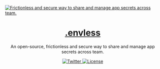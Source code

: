 <a href="https://envless.dev">
  <img alt="Frictionless and secure way to share and manage app secrets across team." src="https://raw.githubusercontent.com/envless/envless/main/public/thumbnail.png" />
  <h1 align="center">.envless</h1>
</a>

<p align="center">
  An open-source, frictionless and secure way to share and manage app secrets across team.
</p>

<p align="center">
  <a href="https://twitter.com/envless">
    <img src="https://img.shields.io/twitter/follow/envless?style=flat&label=%40envless&logo=twitter&color=0bf&logoColor=fff" alt="Twitter" />
  </a>
  <a href="https://github.com/envless/envless/blob/main/LICENSE">
    <img src="https://img.shields.io/github/license/envless/envless?label=license&logo=github&color=f80&logoColor=fff" alt="License" />
  </a>
</p>
